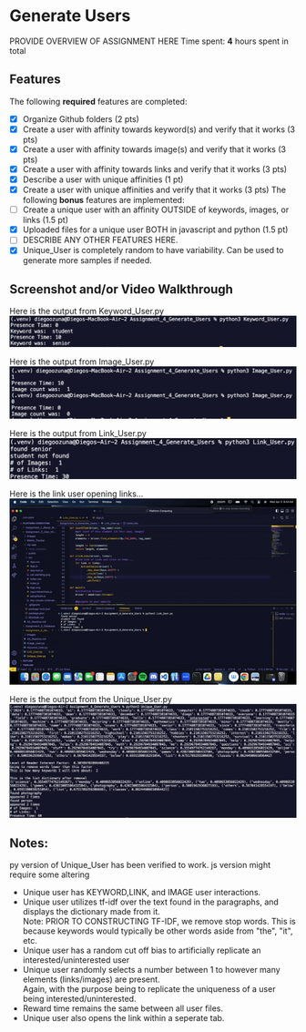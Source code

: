 # Generate Users
PROVIDE OVERVIEW OF ASSIGNMENT HERE
Time spent: **4** hours spent in total
## Features
The following **required** features are completed:
- [x] Organize Github folders (2 pts)
- [x] Create a user with affinity towards keyword(s) and verify that it works (3
pts)
- [x] Create a user with affinity towards image(s) and verify that it works (3 pts)
- [x] Create a user with affinity towards links and verify that it works (3 pts)
- [x] Describe a user with unique affinities (1 pt)
- [x] Create a user with unique affinities and verify that it works (3 pts)
The following **bonus** features are implemented:
- [ ] Create a unique user with an affinity OUTSIDE of keywords, images, or links
(1.5 pt)
- [x] Uploaded files for a unique user BOTH in javascript and python (1.5 pt)
- [ ] DESCRIBE ANY OTHER FEATURES HERE.
- [x] Unique_User is completely random to have variability. Can be used to generate more samples if needed.
## Screenshot and/or Video Walkthrough

Here is the output from Keyword_User.py
<img src="./Images/keyword_user_output.png" title='keyword output' width='' alt='keywords' />

Here is the output from Image_User.py
<img src="./Images/image_user_output.png" title='image output' width='' alt='images' />

Here is the output from Link_User.py
<img src="./Images/link_user_output.png" title='link output' width='' alt='link' />


Here is the link user opening links... <br>
![link_user_action-ezgif.com-optimize.gif](./Images/link_user_action-ezgif.com-optimize.gif)

Here is the output from the Unique_User.py
<img src="./Images/unique_user_output.png" title='unique output' width='' alt='unique' />

## Notes:

py version of Unique_User has been verified to work. js version might require some altering

<ul>
<li>Unique user has KEYWORD,LINK, and IMAGE user interactions.</li>
<li>Unique user utilizes tf-idf over the text found in the paragraphs, and displays the dictionary made from it.</li>
Note: PRIOR TO CONSTRUCTING TF-IDF, we remove stop words. This is because keywords would typically be other words aside from "the", "it", etc.
<li>Unique user has a random cut off bias to artificially replicate an interested/uninterested user</li>
<li>Unique user randomly selects a number between 1 to however many elements (links/images) are present.</li>
Again, with the purpose being to replicate the uniqueness of a user being interested/uninterested.
<li>Reward time remains the same between all user files.</li>
<li>Unique user also opens the link within a seperate tab.</li>
</ul>
